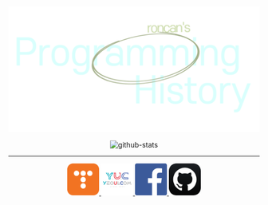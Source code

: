 ![title](./image/title_1.png)
<br>

<p align="center">
  <img src="https://github-readme-stats.vercel.app/api?username=roncan1&count_private=true&theme=react&show_icons=true" alt="github-stats"/>
</p> 

------------------

<center>
<div align="center" style="text-align:center" >
	<a href="https://cjmpm.tistory.com/category">
		<img src="https://github.com/roncan1/roncan1/blob/main/image/tistory.png" width="64" height="64">
	</a>
	<a href="https://sites.google.com/view/yeoulcom">
		<img src="https://github.com/roncan1/roncan1/blob/main/image/yeoulcom.png" width="64" height="64">
	</a>
	<a href="https://www.facebook.com/profile.php?id=100013357301532">
		<img src="https://github.com/roncan1/roncan1/blob/main/image/facebook.png" width="64" height="64">
	</a>
	<a href="https://github.com/roncan1">
		<img src="https://raw.githubusercontent.com/junhoyeo/junhoyeo/master/icons/github.png" width="64" height="64">
	</a>
</div>
</center> 
<!--
**roncan1/roncan1** is a ✨ _special_ ✨ repository because its `README.md` (this file) appears on your GitHub profile.

Here are some ideas to get you started:

- 🔭 I’m currently working on ...
- 🌱 I’m currently learning ...
- 👯 I’m looking to collaborate on ...
- 🤔 I’m looking for help with ...
- 💬 Ask me about ...
- 📫 How to reach me: ...
- 😄 Pronouns: ...
- ⚡ Fun fact: ...
-->
